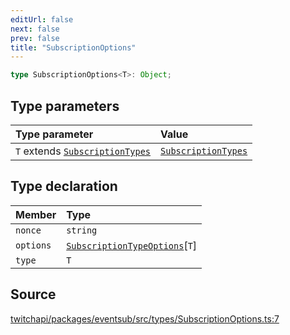 ```yaml
---
editUrl: false
next: false
prev: false
title: "SubscriptionOptions"
---
```


```ts
type SubscriptionOptions<T>: Object;
```

## Type parameters

| Type parameter | Value |
| :------ | :------ |
| `T` extends [`SubscriptionTypes`](/api/eventsub/enumerations/subscriptiontypes/) | [`SubscriptionTypes`](/api/eventsub/enumerations/subscriptiontypes/) |

## Type declaration

| Member | Type |
| :------ | :------ |
| `nonce` | `string` |
| `options` | [`SubscriptionTypeOptions`](/api/eventsub/interfaces/subscriptiontypeoptions/)\[`T`\] |
| `type` | `T` |

## Source

[twitchapi/packages/eventsub/src/types/SubscriptionOptions.ts:7](https://github.com/pablornc/twitchapi//blob/f8a75ccd701e54db4c91e2b0128974da23f25d14/packages/eventsub/src/types/SubscriptionOptions.ts#L7)

